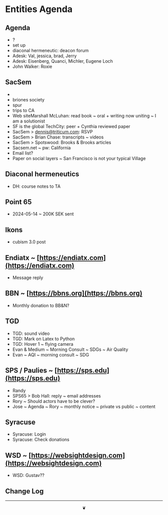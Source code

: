 # Entities Agenda

## Agenda

* ?
* set up 
* diaconal hermeneutic: deacon forum
* Adesk: Val, jessica, brad, Jerry
* Adesk: Eisenberg, Quanci, Michler, Eugene Loch
* John Walker: Roxie

## SacSem

*   
* briones society
* spur
* trips to CA
* Web siteMarshall McLuhan: read book ~ oral + writing now uniting ~ I am a solutionist
* SF is the global TechCity: peer + Cynthia reviewed paper
* SacSem > dennis@triticum.com: RSVP
* SacSem > Brian Chase: transcripts ~ videos
* SacSem > Spotswood: Brooks & Brooks articles
* Sacsem.net ~ pw: California
* Email list?
* Paper on social layers ~ San Francisco is not your typical Village

## Diaconal hermeneutics

* DH: course notes to TA

## Point 65

* 2024-05-14 ~ 200K SEK sent

## Ikons

* cubism 3.0 post

## Endiatx ~ [https://endiatx.com](https://endiatx.com)

* Message reply

## BBN ~ [https://bbns.org](https://bbns.org)

* Monthly donation to BB&N?

## TGD

* TGD: sound video
* TGD: Mark on Latex to Python
* TGD: Hover 1 ~ flying camera
* Evan & Medium ~ Morning Consult ~ SDGs ~ Air Quality
* Evan ~ AQI ~ morning consult ~ SDG

## SPS / Paulies ~ [https://sps.edu](https://sps.edu)

* Randy
* SPS65 > Bob Hall: reply ~ email addresses
* Rory ~ Should actors have to be clever?
* Jose ~ Agenda ~ Rory ~ monthly notice ~ private vs public ~ content

## Syracuse

* Syracuse: Login
* Syracuse: Check donations

## WSD ~ [https://websightdesign.com](https://websightdesign.com)

* WSD: Gustav??

## Change Log

***

<center title="hello!"><a href="javascript:main.window.scrollTo(0,0);" style="text-decoration:none;">❦</a></center>